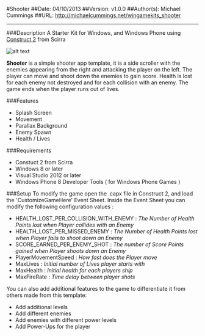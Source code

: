 #Shooter
##Date: 04/10/2013
##Version: v1.0.0
##Author(s): Michael Cummings
##URL: http://michaelcummings.net/wingamekits_shooter

----------
###Description
A Starter Kit for Windows, and Windows Phone using [Construct 2][0] from Scirra

![alt text][1]

**Shooter** is a simple shooter app template, it is a side scroller with the enemies appearing from the right and attacking the player on the left. The player can move and shoot down the enemies to gain score. Health is lost for each enemy not destroyed and for each collision with an enemy. The game ends when the player runs out of lives.

###Features
 - Splash Screen
 - Movement
 - Parallax Background
 - Enemy Spawn
 - Health / Lives

###Requirements
 - Constuct 2 from Scirra
 - Windows 8 or later
 - Visual Studio 2012 or later
 - Windows Phone 8 Developer Tools ( for Windows Phone Games )

###Setup
To modify the game open the .capx file in Construct 2, and load the 'CustomizeGameHere' Event Sheet. Inside the Event Sheet you can modify the following configuration values :

 - HEALTH\_LOST\_PER\_COLLISION\_WITH\_ENEMY : _The Number of Health Points lost when Player collides with an Enemy_
 - HEALTH\_LOST\_PER\_MISSED\_ENEMY : _The Number of Health Points lost when Player fails to shoot down an Enemy_
 - SCORE\_EARNED\_PER\_ENEMY\_SHOT : _The number of Score Points gained when Player shoots down an Enemy_
 - PlayerMovementSpeed : _How fast does the Player move_
 - MaxLives : _Initial number of Lives player starts with_
 - MaxHealth : _Initial health for each players ship_
 - MaxFireRate : _Time delay between player shots_

You can also add additional features to the game to differentiate it from others made from this template:
 - Add additional levels
 - Add different enemies
 - Add enemies with different power levels
 - Add Power-Ups for the player

  [0]: http://scirra.com "Construct 2 from Scirra"
  [1]: https://raw.github.com/wingamekits/Shooter/master/Screenshot.png
